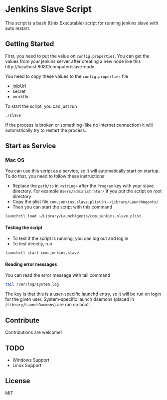 # Jenkins Slave Script

This script is a bash (Unix Executable) script for running jenkins slave with auto restart.

## Getting Started

First, you need to put the value on `config.properties`,
You can get the values from your jenkins server after creating a new node like this http://localhost:8080/computer/slave-node

You need to copy these values to the `config.properties` file

- jnlpUrl
- secret
- workDir

To start the script, you can just run

```sh
./slave
```

If the process is broken or something (like no internet connection) it will automatically try to restart the process.

## Start as Service

### Mac OS

You can use this script as a service, so it will automatically start on startup. To do that, you need to follow these instructions:

- Replace the `path/to` in `<string>` after the `Program` key with your slave directory. For example `Users/administrator/` if you put the script on root directory
- Copy the plist file `com.jenkins.slave.plist` in `~/Library/LaunchAgents/`
- Then you can start the script with this command

```sh
launchctl load ~/Library/LaunchAgents/com.jenkins.slave.plist
```

#### Testing the script

- To test if the script is running, you can log out and log in
- To test directly, run

```sh
launchctl start com.jenkins.slave
```

#### Reading error messages

You can read the error message with tail command

```sh
tail /var/log/system.log
```

The key is that this is a user-specific launchd entry, so it will be run on login for the given user.
System-specific launch daemons (placed in `/Library/LaunchDaemons`) are run on boot.

## Contribute

Contributions are welcome!

## TODO

- Windows Support
- Linux Support

## License

MIT
